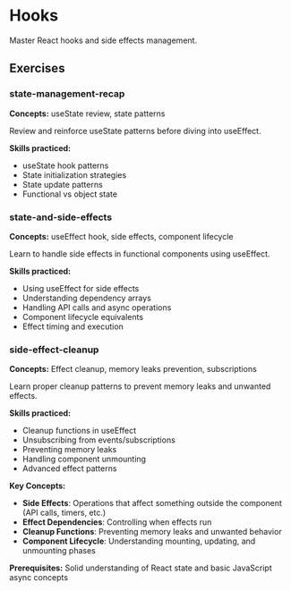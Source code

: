 # Hooks

Master React hooks and side effects management.

## Exercises

### state-management-recap
**Concepts:** useState review, state patterns

Review and reinforce useState patterns before diving into useEffect.

**Skills practiced:**
- useState hook patterns
- State initialization strategies
- State update patterns
- Functional vs object state

### state-and-side-effects
**Concepts:** useEffect hook, side effects, component lifecycle

Learn to handle side effects in functional components using useEffect.

**Skills practiced:**
- Using useEffect for side effects
- Understanding dependency arrays
- Handling API calls and async operations
- Component lifecycle equivalents
- Effect timing and execution

### side-effect-cleanup
**Concepts:** Effect cleanup, memory leaks prevention, subscriptions

Learn proper cleanup patterns to prevent memory leaks and unwanted effects.

**Skills practiced:**
- Cleanup functions in useEffect
- Unsubscribing from events/subscriptions
- Preventing memory leaks
- Handling component unmounting
- Advanced effect patterns

**Key Concepts:**
- **Side Effects**: Operations that affect something outside the component (API calls, timers, etc.)
- **Effect Dependencies**: Controlling when effects run
- **Cleanup Functions**: Preventing memory leaks and unwanted behavior
- **Component Lifecycle**: Understanding mounting, updating, and unmounting phases

**Prerequisites:** Solid understanding of React state and basic JavaScript async concepts